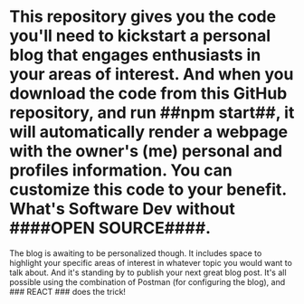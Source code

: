 # This repository gives you the code you'll need to kickstart a personal blog that engages enthusiasts in your areas of interest. And when you download the code from this GitHub repository, and run ##npm start##, it will automatically render a webpage with the owner's (me) personal and profiles information. You can customize this code to your benefit. What's Software Dev without ####OPEN SOURCE####.
The blog is awaiting to be personalized though. It includes space to highlight your specific areas of interest in whatever topic you would want to talk about. And it's standing by to publish your next great blog post. It's all possible using the combination of Postman (for configuring the blog), and ### REACT ### does the trick!
